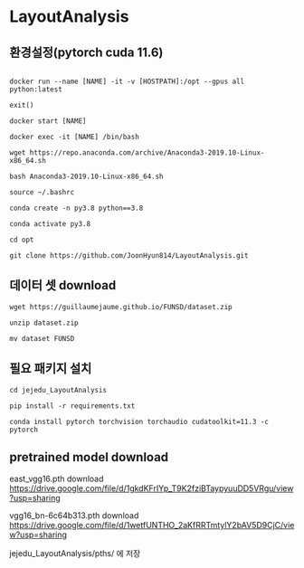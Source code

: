 # LayoutAnalysis

## 환경설정(pytorch cuda 11.6)
```

docker run --name [NAME] -it -v [HOSTPATH]:/opt --gpus all python:latest

exit()

docker start [NAME]

docker exec -it [NAME] /bin/bash

wget https://repo.anaconda.com/archive/Anaconda3-2019.10-Linux-x86_64.sh

bash Anaconda3-2019.10-Linux-x86_64.sh

source ~/.bashrc

conda create -n py3.8 python==3.8

conda activate py3.8

cd opt

git clone https://github.com/JoonHyun814/LayoutAnalysis.git
```

## 데이터 셋 download
```
wget https://guillaumejaume.github.io/FUNSD/dataset.zip

unzip dataset.zip

mv dataset FUNSD
```
## 필요 패키지 설치
```
cd jejedu_LayoutAnalysis

pip install -r requirements.txt

conda install pytorch torchvision torchaudio cudatoolkit=11.3 -c pytorch
```

## pretrained model download

east_vgg16.pth download
https://drive.google.com/file/d/1gkdKFrIYp_T9K2fziBTaypyuuDD5VRgu/view?usp=sharing

vgg16_bn-6c64b313.pth download
https://drive.google.com/file/d/1wetfUNTHO_2aKfRRTmtylY2bAV5D9CjC/view?usp=sharing

jejedu_LayoutAnalysis/pths/ 에 저장
